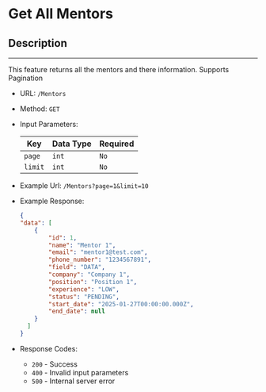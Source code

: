 # Get All Mentors

## Description

___
This feature returns all the mentors and there information. Supports Pagination

* URL: `/Mentors`
* Method: `GET`
* Input Parameters:

  | Key     | Data Type | Required |
    |---------|-----------|----------|
  | `page`  | `int`     | `No`     |
  | `limit` | `int`     | `No`     |

* Example Url: `/Mentors?page=1&limit=10`

* Example Response:

    ```json
    {
    "data": [
        {
            "id": 1,
            "name": "Mentor 1",
            "email": "mentor1@test.com",
            "phone_number": "1234567891",
            "field": "DATA",
            "company": "Company 1",
            "position": "Position 1",
            "experience": "LOW",
            "status": "PENDING",
            "start_date": "2025-01-27T00:00:00.000Z",
            "end_date": null
        }
      ]
    }
    ```

* Response Codes:
    * `200` - Success
    * `400` - Invalid input parameters
    * `500` - Internal server error

